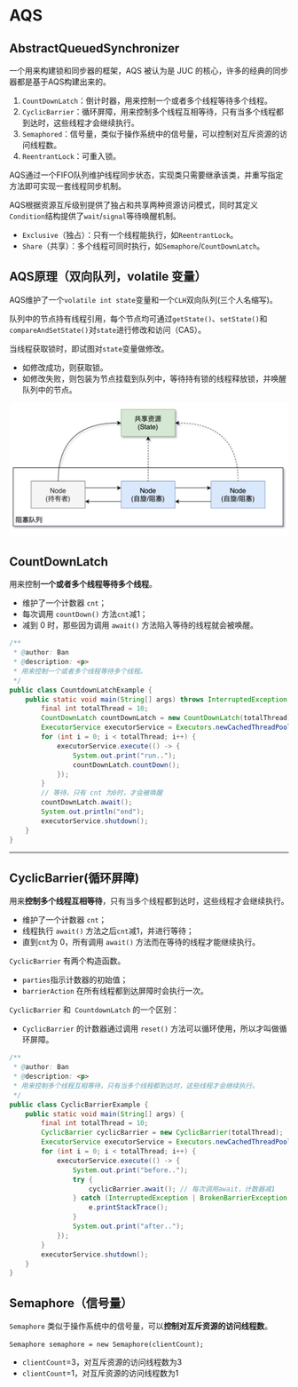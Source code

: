 # AQS 

## AbstractQueuedSynchronizer 

⼀个⽤来构建锁和同步器的框架，AQS 被认为是 JUC 的核心，许多的经典的同步器都是基于AQS构建出来的。

1. `CountDownLatch`：倒计时器，用来控制一个或者多个线程等待多个线程。
2. `CyclicBarrier`：循环屏障，用来控制多个线程互相等待，只有当多个线程都到达时，这些线程才会继续执行。
3. `Semaphored`：信号量，类似于操作系统中的信号量，可以控制对互斥资源的访问线程数。
4. `ReentrantLock`：可重入锁。

AQS通过一个FIFO队列维护线程同步状态，实现类只需要继承该类，并重写指定方法即可实现一套线程同步机制。

AQS根据资源互斥级别提供了独占和共享两种资源访问模式，同时其定义`Condition`结构提供了`wait`/`signal`等待唤醒机制。

- `Exclusive`（独占）：只有一个线程能执行，如`ReentrantLock`。
- `Share`（共享）：多个线程可同时执行，如`Semaphore`/`CountDownLatch`。

## AQS原理（双向队列，volatile 变量）

AQS维护了一个`volatile int state`变量和一个`CLH`双向队列(三个人名缩写)。

队列中的节点持有线程引用，每个节点均可通过`getState()`、`setState()`和`compareAndSetState()`对`state`进行修改和访问（CAS）。

当线程获取锁时，即试图对`state`变量做修改。

- 如修改成功，则获取锁。
- 如修改失败，则包装为节点挂载到队列中，等待持有锁的线程释放锁，并唤醒队列中的节点。

![image-20250902204726226](assets/image-20250902204726226.png)

## CountDownLatch

用来控制**一个或者多个线程等待多个线程**。

- 维护了一个计数器 `cnt`；
- 每次调用 `countDown()` 方法`cnt`减1；
- 减到 0 时，那些因为调用 `await()` 方法陷入等待的线程就会被唤醒。

```java
/**
 * @author: Ban
 * @description: <p>
 * 用来控制一个或者多个线程等待多个线程。
 */
public class CountdownLatchExample {
    public static void main(String[] args) throws InterruptedException {
        final int totalThread = 10;
        CountDownLatch countDownLatch = new CountDownLatch(totalThread);
        ExecutorService executorService = Executors.newCachedThreadPool();
        for (int i = 0; i < totalThread; i++) {
            executorService.execute(() -> {
                System.out.print("run..");
                countDownLatch.countDown();
            });
        }
        // 等待，只有 cnt 为0时，才会被唤醒
        countDownLatch.await();
        System.out.println("end");
        executorService.shutdown();
    }
}
```

------

## CyclicBarrier(**循环屏障**)

用来**控制多个线程互相等待**，只有当多个线程都到达时，这些线程才会继续执行。

- 维护了一个计数器 `cnt`；
- 线程执行 `await()` 方法之后`cnt`减1，并进行等待；
- 直到`cnt`为 0，所有调用 `await()` 方法而在等待的线程才能继续执行。

`CyclicBarrier` 有两个构造函数。

- `parties`指示计数器的初始值；
- `barrierAction` 在所有线程都到达屏障时会执行一次。

`CyclicBarrier` 和` CountdownLatch` 的一个区别：

- `CyclicBarrier` 的计数器通过调用 `reset()` 方法可以循环使用，所以才叫做循环屏障。

```java
/**
 * @author: Ban
 * @description: <p>
 * 用来控制多个线程互相等待，只有当多个线程都到达时，这些线程才会继续执行。
 */
public class CyclicBarrierExample {
    public static void main(String[] args) {
        final int totalThread = 10;
        CyclicBarrier cyclicBarrier = new CyclicBarrier(totalThread);
        ExecutorService executorService = Executors.newCachedThreadPool();
        for (int i = 0; i < totalThread; i++) {
            executorService.execute(() -> {
                System.out.print("before..");
                try {
                    cyclicBarrier.await(); // 每次调用await，计数器减1
                } catch (InterruptedException | BrokenBarrierException e) {
                    e.printStackTrace();
                }
                System.out.print("after..");
            });
        }
        executorService.shutdown();
    }
}
```



## Semaphore（信号量）

`Semaphore` 类似于操作系统中的信号量，可以**控制对互斥资源的访问线程数**。

`Semaphore semaphore = new Semaphore(clientCount);`

- `clientCount`=3，对互斥资源的访问线程数为3
- `clientCount`=1，对互斥资源的访问线程数为1

